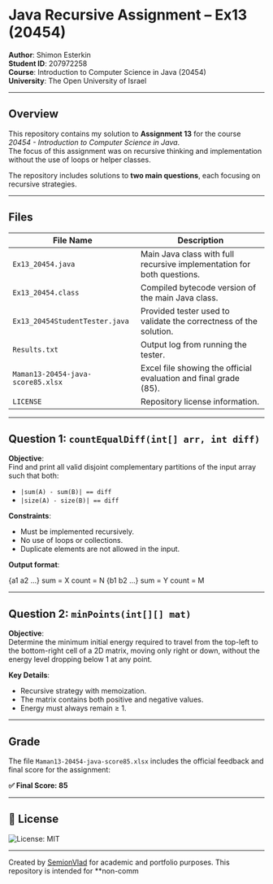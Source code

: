 # Java Recursive Assignment – Ex13 (20454)

**Author**: Shimon Esterkin  
**Student ID**: 207972258  
**Course**: Introduction to Computer Science in Java (20454)  
**University**: The Open University of Israel  

---

## Overview

This repository contains my solution to **Assignment 13** for the course *20454 - Introduction to Computer Science in Java*.  
The focus of this assignment was on recursive thinking and implementation without the use of loops or helper classes.

The repository includes solutions to **two main questions**, each focusing on recursive strategies.

---

## Files

| File Name                           | Description |
|------------------------------------|-------------|
| `Ex13_20454.java`                  | Main Java class with full recursive implementation for both questions. |
| `Ex13_20454.class`                 | Compiled bytecode version of the main Java class. |
| `Ex13_20454StudentTester.java`     | Provided tester used to validate the correctness of the solution. |
| `Results.txt`                      | Output log from running the tester. |
| `Maman13-20454-java-score85.xlsx`  | Excel file showing the official evaluation and final grade (85). |
| `LICENSE`                          | Repository license information. |

---

## Question 1: `countEqualDiff(int[] arr, int diff)`

**Objective**:  
Find and print all valid disjoint complementary partitions of the input array such that both:

- `|sum(A) - sum(B)| == diff`
- `|size(A) - size(B)| == diff`

**Constraints**:

- Must be implemented recursively.
- No use of loops or collections.
- Duplicate elements are not allowed in the input.

**Output format**:

{a1 a2 ...} sum = X count = N {b1 b2 ...} sum = Y count = M

---

## Question 2: `minPoints(int[][] mat)`

**Objective**:  
Determine the minimum initial energy required to travel from the top-left to the bottom-right cell of a 2D matrix, moving only right or down, without the energy level dropping below 1 at any point.

**Key Details**:

- Recursive strategy with memoization.
- The matrix contains both positive and negative values.
- Energy must always remain ≥ 1.

---

## Grade

The file `Maman13-20454-java-score85.xlsx` includes the official feedback and final score for the assignment:

**✅ Final Score: 85**

---

## 📄 License
![License: MIT](https://img.shields.io/badge/License-MIT-yellow.svg)

---
Created by [SemionVlad](https://github.com/SemionVlad) for academic and portfolio purposes. This repository is intended for **non-comm
